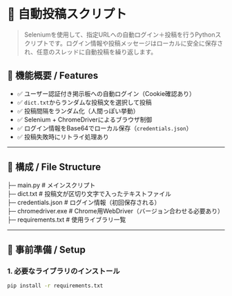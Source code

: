 # 📝 自動投稿スクリプト

> Seleniumを使用して、指定URLへの自動ログイン＋投稿を行うPythonスクリプトです。ログイン情報や投稿メッセージはローカルに安全に保存され、任意のスレッドに自動投稿を繰り返します。

## 🚀 機能概要 / Features

- ✅ ユーザー認証付き掲示板への自動ログイン（Cookie確認あり）
- ✅ `dict.txt`からランダムな投稿文を選択して投稿
- ✅ 投稿間隔をランダム化（人間っぽい挙動）
- ✅ Selenium + ChromeDriverによるブラウザ制御
- ✅ ログイン情報をBase64でローカル保存（`credentials.json`）
- ✅ 投稿失敗時にリトライ処理あり

---

## 📁 構成 / File Structure

├─ main.py # メインスクリプト  
├─ dict.txt # 投稿文が区切り文字で入ったテキストファイル  
├─ credentials.json # ログイン情報（初回保存される）  
├─ chromedriver.exe # Chrome用WebDriver（バージョン合わせる必要あり）  
├─ requirements.txt # 使用ライブラリ一覧  

---

## 🔧 事前準備 / Setup

### 1. 必要なライブラリのインストール
```bash
pip install -r requirements.txt
